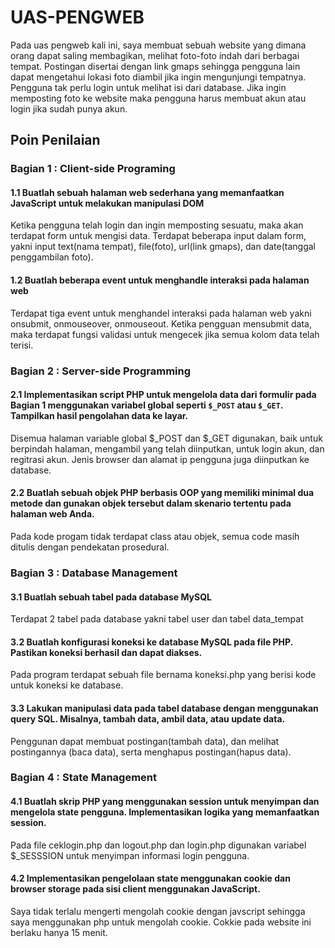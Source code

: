 # UAS-PENGWEB
Pada uas pengweb kali ini, saya membuat sebuah website yang dimana orang dapat saling membagikan, melihat foto-foto indah dari berbagai tempat. Postingan disertai dengan link gmaps sehingga pengguna lain dapat mengetahui lokasi foto diambil jika ingin mengunjungi tempatnya. Pengguna tak perlu login untuk melihat isi dari database. Jika ingin memposting foto ke website maka pengguna harus membuat akun atau login jika sudah punya akun. 

## **Poin Penilaian**
### Bagian 1 : Client-side Programing
#### 1.1 Buatlah sebuah halaman web sederhana yang memanfaatkan JavaScript untuk melakukan manipulasi DOM

Ketika pengguna telah login dan ingin memposting sesuatu, maka akan terdapat form untuk mengisi data. Terdapat beberapa input dalam form, yakni input text(nama tempat), file(foto), url(link gmaps), dan date(tanggal penggambilan foto).

#### 1.2 Buatlah beberapa event untuk menghandle interaksi pada halaman web

Terdapat tiga event untuk menghandel interaksi pada halaman web yakni onsubmit, onmouseover, onmouseout. Ketika pengguan mensubmit data, maka terdapat fungsi validasi untuk mengecek jika semua kolom data telah terisi. 

### Bagian 2 : Server-side Programming
#### 2.1 Implementasikan script PHP untuk mengelola data dari formulir pada Bagian 1 menggunakan variabel global seperti `$_POST` atau `$_GET`. Tampilkan hasil pengolahan data ke layar.

Disemua halaman variable global $_POST dan $_GET digunakan, baik untuk berpindah halaman, mengambil yang telah diinputkan, untuk login akun, dan regitrasi akun. Jenis browser dan alamat ip pengguna juga diinputkan ke database.

#### 2.2 Buatlah sebuah objek PHP berbasis OOP yang memiliki minimal dua metode dan gunakan objek tersebut dalam skenario tertentu pada halaman web Anda.

Pada kode progam tidak terdapat class atau objek, semua code masih ditulis dengan pendekatan prosedural.

### Bagian 3 : Database Management
#### 3.1 Buatlah sebuah tabel pada database MySQL

Terdapat 2 tabel pada database yakni tabel user dan tabel data_tempat

#### 3.2 Buatlah konfigurasi koneksi ke database MySQL pada file PHP. Pastikan koneksi berhasil dan dapat diakses.

Pada program terdapat sebuah file bernama koneksi.php yang berisi kode untuk koneksi ke database.

#### 3.3 Lakukan manipulasi data pada tabel database dengan menggunakan query SQL. Misalnya, tambah data, ambil data, atau update data.

Penggunan dapat membuat postingan(tambah data), dan melihat postingannya (baca data), serta menghapus postingan(hapus data).

### Bagian 4 : State Management
#### 4.1 Buatlah skrip PHP yang menggunakan session untuk menyimpan dan mengelola state pengguna. Implementasikan logika yang memanfaatkan session.

Pada file ceklogin.php dan logout.php dan login.php digunakan variabel $_SESSSION untuk menyimpan informasi login pengguna.

#### 4.2 Implementasikan pengelolaan state menggunakan cookie dan browser storage pada sisi client menggunakan JavaScript.

Saya tidak terlalu mengerti mengolah cookie dengan javscript sehingga saya menggunakan php untuk mengolah cookie. Cokkie pada website ini berlaku hanya 15 menit.











